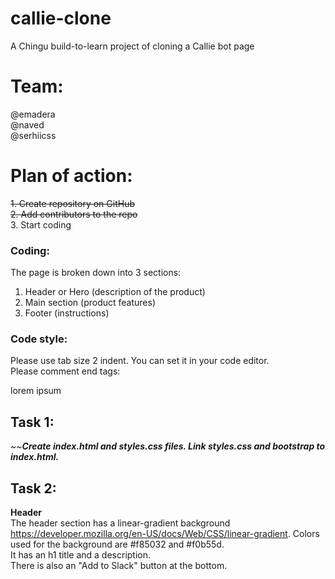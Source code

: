 # callie-clone
A Chingu build-to-learn project of cloning a Callie bot page

# Team:
@emadera
<br>
@naved
<br>
@serhiicss

# Plan of action:
~~1. Create repository on GitHub~~
<br>
~~2. Add contributors to the repo~~
<br>
3. Start coding

### Coding:
The page is broken down into 3 sections:
<br>
1. Header or Hero (description of the product)<br>
2. Main section (product features)<br>
3. Footer (instructions)<br>

### Code style:
Please use tab size 2 indent. You can set it in your code editor.
<br>
Please comment end tags: 
    <div class="foobar">
    lorem ipsum
    </div> <!-- foobar -->

## Task 1:
~~***Create index.html and styles.css files. Link styles.css and bootstrap to index.html.***

## Task 2:
**Header**
<br>
The header section has a  linear-gradient background https://developer.mozilla.org/en-US/docs/Web/CSS/linear-gradient. Colors used for the background are #f85032 and #f0b55d.
<br>
It has an h1 title and a description.
<br>
There is also an "Add to Slack" button at the bottom.
<br>
